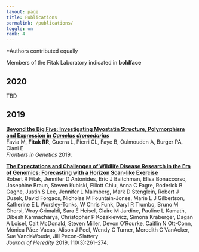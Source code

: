 ```yaml
---
layout: page
title: Publications
permalink: /publications/
toggle: on
rank: 4
---
```

\*Authors contributed equally<br>

Members of the Fitak Laboratory indicated in **boldface**

## 2020
TBD

## 2019

[**Beyond the Big Five: Investigating Myostatin Structure, Polymorphism and Expression in _Camelus dromedarius_**](https://doi.org/TBD)
<br>
Favia M, **Fitak RR**, Guerra L, Pierri CL, Faye B, Oulmouden A, Burger PA, Ciani E
<br>
_Frontiers in Genetics_ 2019. 

[**The Expectations and Challenges of Wildlife Disease Research in the Era of Genomics: Forecasting with a Horizon Scan-like Exercise**](https://doi.org/10.1093/jhered/esz001)
<br>
Robert R Fitak, Jennifer D Antonides, Eric J Baitchman, Elisa Bonaccorso, Josephine Braun, Steven Kubiski, Elliott Chiu, Anna C Fagre, Roderick B Gagne, Justin S Lee, Jennifer L Malmberg, Mark D Stenglein, Robert J Dusek, David Forgacs, Nicholas M Fountain-Jones, Marie L J Gilbertson, Katherine E L Worsley-Tonks, W Chris Funk, Daryl R Trumbo, Bruno M Ghersi, Wray Grimaldi, Sara E Heisel, Claire M Jardine, Pauline L Kamath, Dibesh Karmacharya, Christopher P Kozakiewicz, Simona Kraberger, Dagan A Loisel, Cait McDonald, Steven Miller, Devon O’Rourke, Caitlin N Ott-Conn, Mónica Páez-Vacas, Alison J Peel, Wendy C Turner, Meredith C VanAcker, Sue VandeWoude, Jill Pecon-Slattery
<br>
 _Journal of Heredity_ 2019, 110(3):261–274.

